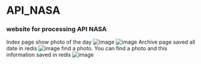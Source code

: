 # API_NASA
### website for processing API NASA
Index page show photo of the day
![image](https://user-images.githubusercontent.com/78692798/208187085-ee6a32bd-437e-466c-b648-7e0fa20df37f.png)
![image](https://user-images.githubusercontent.com/78692798/208187129-920adb1e-37fc-450a-95ff-af6f533255e3.png)
Archive page saved all date in redis
![image](https://user-images.githubusercontent.com/78692798/208187200-b9a48e06-9891-46ba-99e2-7765e60e9253.png)
find a photo. You can find a photo and this information saved in redis
![image](https://user-images.githubusercontent.com/78692798/208187370-1faa6ca2-e546-49fa-bcd7-3c94212ae2d4.png)
